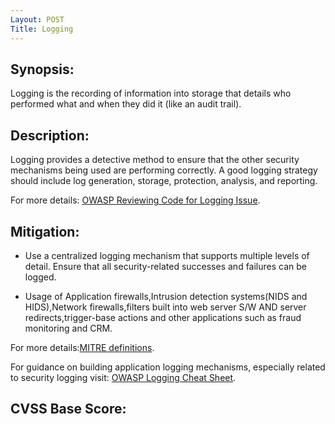 ```yaml
---
Layout: POST
Title: Logging
---
```

<!---
Logging
-->
Synopsis:
---------------
Logging is the recording of information into storage that details who performed what and when they did it (like an audit trail).

Description:
-------------------
Logging provides a detective method to ensure that the other security mechanisms being used are performing correctly. A good logging strategy should include log generation, storage, protection, analysis, and reporting.

For more details: [OWASP Reviewing Code for Logging Issue](https://www.owasp.org/index.php/Reviewing_Code_for_Logging_Issues).


Mitigation:
----------------
- Use a centralized logging mechanism that supports multiple levels of detail. Ensure that all security-related successes and failures can be logged.

- Usage of Application firewalls,Intrusion detection systems(NIDS and HIDS),Network firewalls,filters built into web server S/W AND server redirects,trigger-base actions and other applications such as fraud monitoring and CRM.

For more details:[MITRE definitions](http://cwe.mitre.org/data/definitions/778.html).

For guidance on building application logging mechanisms, especially related to security logging visit: [OWASP Logging Cheat Sheet](https://www.owasp.org/index.php/Logging_Cheat_Sheet).  

CVSS Base Score:
-----------------------------

